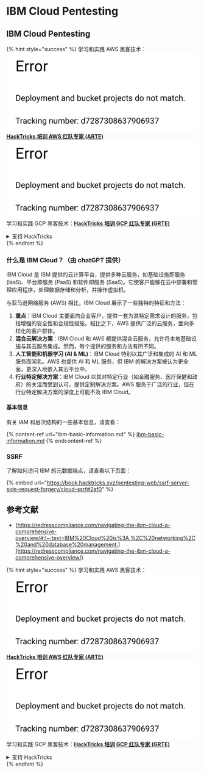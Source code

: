 # IBM Cloud Pentesting

## IBM Cloud Pentesting

{% hint style="success" %}
学习和实践 AWS 黑客技术：<img src="../../.gitbook/assets/image (1) (1).png" alt="" data-size="line">[**HackTricks 培训 AWS 红队专家 (ARTE)**](https://training.hacktricks.xyz/courses/arte)<img src="../../.gitbook/assets/image (1) (1).png" alt="" data-size="line">\
学习和实践 GCP 黑客技术：<img src="../../.gitbook/assets/image (2).png" alt="" data-size="line">[**HackTricks 培训 GCP 红队专家 (GRTE)**<img src="../../.gitbook/assets/image (2).png" alt="" data-size="line">](https://training.hacktricks.xyz/courses/grte)

<details>

<summary>支持 HackTricks</summary>

* 查看 [**订阅计划**](https://github.com/sponsors/carlospolop)!
* **加入** 💬 [**Discord 群组**](https://discord.gg/hRep4RUj7f) 或 [**Telegram 群组**](https://t.me/peass) 或 **关注** 我们的 **Twitter** 🐦 [**@hacktricks\_live**](https://twitter.com/hacktricks\_live)**.**
* **通过向** [**HackTricks**](https://github.com/carlospolop/hacktricks) 和 [**HackTricks Cloud**](https://github.com/carlospolop/hacktricks-cloud) GitHub 仓库提交 PR 分享黑客技巧。

</details>
{% endhint %}

### 什么是 IBM Cloud？（由 chatGPT 提供）

IBM Cloud 是 IBM 提供的云计算平台，提供多种云服务，如基础设施即服务 (IaaS)、平台即服务 (PaaS) 和软件即服务 (SaaS)。它使客户能够在云中部署和管理应用程序，处理数据存储和分析，并操作虚拟机。

与亚马逊网络服务 (AWS) 相比，IBM Cloud 展示了一些独特的特征和方法：

1. **重点**：IBM Cloud 主要面向企业客户，提供一套为其特定需求设计的服务，包括增强的安全性和合规性措施。相比之下，AWS 提供广泛的云服务，面向多样化的客户群体。
2. **混合云解决方案**：IBM Cloud 和 AWS 都提供混合云服务，允许将本地基础设施与其云服务集成。然而，每个提供的服务和方法有所不同。
3. **人工智能和机器学习 (AI & ML)**：IBM Cloud 特别以其广泛和集成的 AI 和 ML 服务而闻名。AWS 也提供 AI 和 ML 服务，但 IBM 的解决方案被认为更全面，更深入地嵌入其云平台中。
4. **行业特定解决方案**：IBM Cloud 以其对特定行业（如金融服务、医疗保健和政府）的关注而受到认可，提供定制解决方案。AWS 服务于广泛的行业，但在行业特定解决方案的深度上可能不及 IBM Cloud。

#### 基本信息

有关 IAM 和层次结构的一些基本信息，请查看：

{% content-ref url="ibm-basic-information.md" %}
[ibm-basic-information.md](ibm-basic-information.md)
{% endcontent-ref %}

### SSRF

了解如何访问 IBM 的元数据端点，请查看以下页面：

{% embed url="https://book.hacktricks.xyz/pentesting-web/ssrf-server-side-request-forgery/cloud-ssrf#2af0" %}

## 参考文献

* [https://redresscompliance.com/navigating-the-ibm-cloud-a-comprehensive-overview/#:\~:text=IBM%20Cloud%20is%3A,%2C%20networking%2C%20and%20database%20management.](https://redresscompliance.com/navigating-the-ibm-cloud-a-comprehensive-overview/)

{% hint style="success" %}
学习和实践 AWS 黑客技术：<img src="../../.gitbook/assets/image (1) (1).png" alt="" data-size="line">[**HackTricks 培训 AWS 红队专家 (ARTE)**](https://training.hacktricks.xyz/courses/arte)<img src="../../.gitbook/assets/image (1) (1).png" alt="" data-size="line">\
学习和实践 GCP 黑客技术：<img src="../../.gitbook/assets/image (2).png" alt="" data-size="line">[**HackTricks 培训 GCP 红队专家 (GRTE)**<img src="../../.gitbook/assets/image (2).png" alt="" data-size="line">](https://training.hacktricks.xyz/courses/grte)

<details>

<summary>支持 HackTricks</summary>

* 查看 [**订阅计划**](https://github.com/sponsors/carlospolop)!
* **加入** 💬 [**Discord 群组**](https://discord.gg/hRep4RUj7f) 或 [**Telegram 群组**](https://t.me/peass) 或 **关注** 我们的 **Twitter** 🐦 [**@hacktricks\_live**](https://twitter.com/hacktricks\_live)**.**
* **通过向** [**HackTricks**](https://github.com/carlospolop/hacktricks) 和 [**HackTricks Cloud**](https://github.com/carlospolop/hacktricks-cloud) GitHub 仓库提交 PR 分享黑客技巧。

</details>
{% endhint %}
